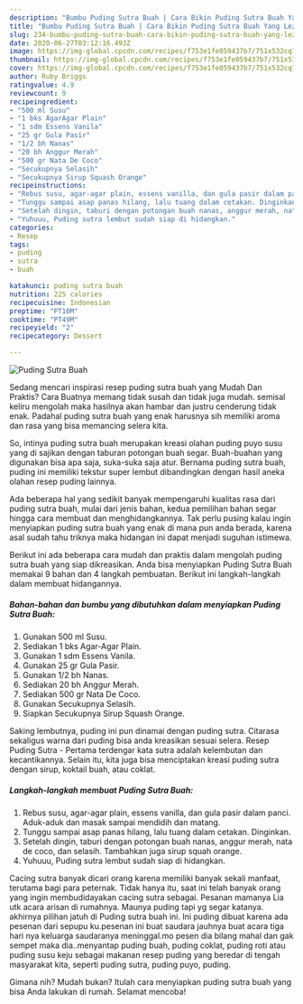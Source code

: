 ```yaml
---
description: "Bumbu Puding Sutra Buah | Cara Bikin Puding Sutra Buah Yang Lezat"
title: "Bumbu Puding Sutra Buah | Cara Bikin Puding Sutra Buah Yang Lezat"
slug: 234-bumbu-puding-sutra-buah-cara-bikin-puding-sutra-buah-yang-lezat
date: 2020-06-27T03:12:16.493Z
image: https://img-global.cpcdn.com/recipes/f753e1fe059437b7/751x532cq70/puding-sutra-buah-foto-resep-utama.jpg
thumbnail: https://img-global.cpcdn.com/recipes/f753e1fe059437b7/751x532cq70/puding-sutra-buah-foto-resep-utama.jpg
cover: https://img-global.cpcdn.com/recipes/f753e1fe059437b7/751x532cq70/puding-sutra-buah-foto-resep-utama.jpg
author: Ruby Briggs
ratingvalue: 4.9
reviewcount: 9
recipeingredient:
- "500 ml Susu"
- "1 bks AgarAgar Plain"
- "1 sdm Essens Vanila"
- "25 gr Gula Pasir"
- "1/2 bh Nanas"
- "20 bh Anggur Merah"
- "500 gr Nata De Coco"
- "Secukupnya Selasih"
- "Secukupnya Sirup Squash Orange"
recipeinstructions:
- "Rebus susu, agar-agar plain, essens vanilla, dan gula pasir dalam panci. Aduk-aduk dan masak sampai mendidih dan matang.⁣⁣⁣"
- "Tunggu sampai asap panas hilang, lalu tuang dalam cetakan. Dinginkan.⁣⁣⁣"
- "Setelah dingin, taburi dengan potongan buah nanas, anggur merah, nata de coco, dan selasih. Tambahkan juga sirup squah orange.⁣⁣⁣"
- "Yuhuuu, Puding sutra lembut sudah siap di hidangkan.⁣⁣⁣"
categories:
- Resep
tags:
- puding
- sutra
- buah

katakunci: puding sutra buah 
nutrition: 225 calories
recipecuisine: Indonesian
preptime: "PT10M"
cooktime: "PT49M"
recipeyield: "2"
recipecategory: Dessert

---
```



![Puding Sutra Buah](https://img-global.cpcdn.com/recipes/f753e1fe059437b7/751x532cq70/puding-sutra-buah-foto-resep-utama.jpg)

Sedang mencari inspirasi resep puding sutra buah yang Mudah Dan Praktis? Cara Buatnya memang tidak susah dan tidak juga mudah. semisal keliru mengolah maka hasilnya akan hambar dan justru cenderung tidak enak. Padahal puding sutra buah yang enak harusnya sih memiliki aroma dan rasa yang bisa memancing selera kita.

So, intinya puding sutra buah merupakan kreasi olahan puding puyo susu yang di sajikan dengan taburan potongan buah segar. Buah-buahan yang digunakan bisa apa saja, suka-suka saja atur. Bernama puding sutra buah, puding ini memiliki tekstur super lembut dibandingkan dengan hasil aneka olahan resep puding lainnya.

Ada beberapa hal yang sedikit banyak mempengaruhi kualitas rasa dari puding sutra buah, mulai dari jenis bahan, kedua pemilihan bahan segar hingga cara membuat dan menghidangkannya. Tak perlu pusing kalau ingin menyiapkan puding sutra buah yang enak di mana pun anda berada, karena asal sudah tahu triknya maka hidangan ini dapat menjadi suguhan istimewa.


Berikut ini ada beberapa cara mudah dan praktis dalam mengolah puding sutra buah yang siap dikreasikan. Anda bisa menyiapkan Puding Sutra Buah memakai 9 bahan dan 4 langkah pembuatan. Berikut ini langkah-langkah dalam membuat hidangannya.

<!--inarticleads1-->

##### Bahan-bahan dan bumbu yang dibutuhkan dalam menyiapkan Puding Sutra Buah:

1. Gunakan 500 ml Susu.⁣⁣⁣
1. Sediakan 1 bks Agar-Agar Plain.⁣⁣⁣
1. Gunakan 1 sdm Essens Vanila.⁣⁣⁣
1. Gunakan 25 gr Gula Pasir.⁣⁣⁣
1. Gunakan 1/2 bh Nanas.⁣⁣⁣
1. Sediakan 20 bh Anggur Merah.⁣⁣⁣
1. Sediakan 500 gr Nata De Coco.⁣⁣⁣
1. Gunakan Secukupnya Selasih.⁣⁣⁣
1. Siapkan Secukupnya Sirup Squash Orange.⁣⁣⁣


Saking lembutnya, puding ini pun dinamai dengan puding sutra. Citarasa sekaligus warna dari puding bisa anda kreasikan sesuai selera. Resep Puding Sutra - Pertama terdengar kata sutra adalah kelembutan dan kecantikannya. Selain itu, kita juga bisa menciptakan kreasi puding sutra dengan sirup, koktail buah, atau coklat. 

<!--inarticleads2-->

##### Langkah-langkah membuat Puding Sutra Buah:

1. Rebus susu, agar-agar plain, essens vanilla, dan gula pasir dalam panci. Aduk-aduk dan masak sampai mendidih dan matang.⁣⁣⁣
1. Tunggu sampai asap panas hilang, lalu tuang dalam cetakan. Dinginkan.⁣⁣⁣
1. Setelah dingin, taburi dengan potongan buah nanas, anggur merah, nata de coco, dan selasih. Tambahkan juga sirup squah orange.⁣⁣⁣
1. Yuhuuu, Puding sutra lembut sudah siap di hidangkan.⁣⁣⁣


Cacing sutra banyak dicari orang karena memiliki banyak sekali manfaat, terutama bagi para peternak. Tidak hanya itu, saat ini telah banyak orang yang ingin membudidayakan cacing sutra sebagai. Pesanan mamanya Lia utk acara arisan di rumahnya. Maunya puding tapi yg segar katanya. akhirnya pilihan jatuh di Puding sutra buah ini. Ini puding dibuat karena ada pesenan dari sepupu ku.pesenan ini buat saudara jauhnya buat acara tiga hari nya keluarga saudaranya meninggal.mo pesen dia bilang mahal dan gak sempet maka dia..menyantap puding buah, puding coklat, puding roti atau puding susu keju sebagai makanan resep puding yang beredar di tengah masyarakat kita, seperti puding sutra, puding puyo, puding. 

Gimana nih? Mudah bukan? Itulah cara menyiapkan puding sutra buah yang bisa Anda lakukan di rumah. Selamat mencoba!

